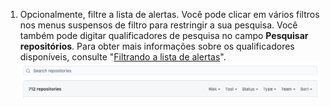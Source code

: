 1. Opcionalmente, filtre a lista de alertas. Você pode clicar em vários filtros nos menus suspensos de filtro para restringir a sua pesquisa. Você também pode digitar qualificadores de pesquisa no campo **Pesquisar repositórios**. Para obter mais informações sobre os qualificadores disponíveis, consulte "[Filtrando a lista de alertas](#filtering-the-list-of-alerts)". ![Os menus suspensos de filtro e de campo pesquisar repositório na na visão geral de segurança](/assets/images/help/organizations/security-overview-filter-alerts.png)
